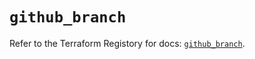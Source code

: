# `github_branch`

Refer to the Terraform Registory for docs: [`github_branch`](https://registry.terraform.io/providers/integrations/github/5.26.0/docs/resources/branch).
